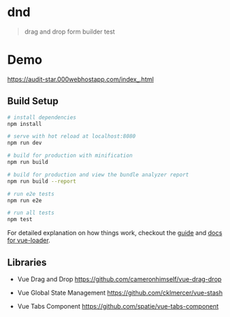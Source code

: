 # dnd

> drag and drop form builder test

# Demo
https://audit-star.000webhostapp.com/index_.html

## Build Setup

``` bash
# install dependencies
npm install

# serve with hot reload at localhost:8080
npm run dev

# build for production with minification
npm run build

# build for production and view the bundle analyzer report
npm run build --report

# run e2e tests
npm run e2e

# run all tests
npm test
```

For detailed explanation on how things work, checkout the [guide](http://vuejs-templates.github.io/webpack/) and [docs for vue-loader](http://vuejs.github.io/vue-loader).

## Libraries

- Vue Drag and Drop
https://github.com/cameronhimself/vue-drag-drop

- Vue Global State Management
https://github.com/cklmercer/vue-stash

- Vue Tabs Component
https://github.com/spatie/vue-tabs-component

